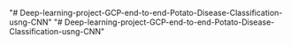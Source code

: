 "# Deep-learning-project-GCP-end-to-end-Potato-Disease-Classification-usng-CNN" 
"# Deep-learning-project-GCP-end-to-end-Potato-Disease-Classification-usng-CNN" 
